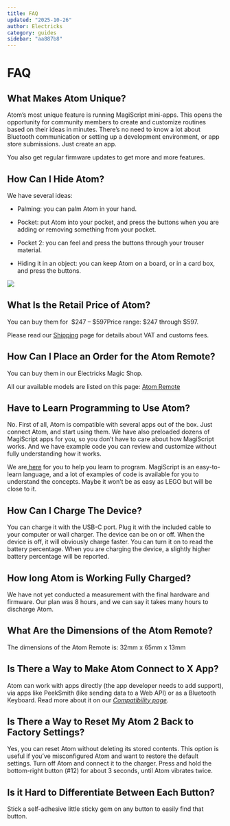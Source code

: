 ```yaml
---
title: FAQ
updated: "2025-10-26"
author: Electricks
category: guides
sidebar: "aa887b8"
---
```


# FAQ

## What Makes Atom Unique?

Atom’s most unique feature is running MagiScript mini-apps. This opens the opportunity for community members to create and customize routines based on their ideas in minutes. There’s no need to know a lot about Bluetooth communication or setting up a development environment, or app store submissions. Just create an app.

You also get regular firmware updates to get more and more features.

## How Can I Hide Atom?

We have several ideas:

- Palming: you can palm Atom in your hand.

- Pocket: put Atom into your pocket, and press the buttons when you are adding or removing something from your pocket.

- Pocket 2: you can feel and press the buttons through your trouser material.

- Hiding it in an object: you can keep Atom on a board, or in a card box, and press the buttons.

![](https://electricks.info/wp-content/uploads/2024/08/atom-hide-768x564.jpg)

## What Is the Retail Price of Atom?

You can buy them for  $247 – $597Price range: $247 through $597.

Please read our [Shipping](https://electricks.info/shipping/) page for details about VAT and customs fees.

## How Can I Place an Order for the Atom Remote?

You can buy them in our Electricks Magic Shop.

All our available models are listed on this page: [Atom Remote](https://electricks.info/product/atom-remote/)

## Have to Learn Programming to Use Atom?

No. First of all, Atom is compatible with several apps out of the box. Just connect Atom, and start using them. We have also preloaded dozens of MagiScript apps for you, so you don’t have to care about how MagiScript works. And we have example code you can review and customize without fully understanding how it works.

We are[ here](https://electricks.info/docs/magiscript/) for you to help you learn to program. MagiScript is an easy-to-learn language, and a lot of examples of code is available for you to understand the concepts. Maybe it won’t be as easy as LEGO but will be close to it.

## How Can I Charge The Device?

You can charge it with the USB-C port. Plug it with the included cable to your computer or wall charger. The device can be on or off. When the device is off, it will obviously charge faster. You can turn it on to read the battery percentage. When you are charging the device, a slightly higher battery percentage will be reported.

## How long Atom is Working Fully Charged?

We have not yet conducted a measurement with the final hardware and firmware. Our plan was 8 hours, and we can say it takes many hours to discharge Atom.

## What Are the Dimensions of the Atom Remote?

The dimensions of the Atom Remote is: 32mm x 65mm x 13mm

## Is There a Way to Make Atom Connect to X App?

Atom can work with apps directly (the app developer needs to add support), via apps like PeekSmith (like sending data to a Web API) or as a Bluetooth Keyboard. Read more about it on our *[Compatibility page](https://electricks.info/docs/atom-remote/compatibility/).*

## Is There a Way to Reset My Atom 2 Back to Factory Settings?

Yes, you can reset Atom without deleting its stored contents. This option is useful if you’ve misconfigured Atom and want to restore the default settings. Turn off Atom and connect it to the charger. Press and hold the bottom-right button (#12) for about 3 seconds, until Atom vibrates twice.

## Is it Hard to Differentiate Between Each Button?

Stick a self-adhesive little sticky gem on any button to easily find that button.